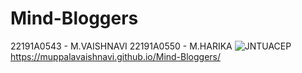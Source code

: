 # Mind-Bloggers
22191A0543 - M.VAISHNAVI
22191A0550 - M.HARIKA
![JNTUACEP](https://github.com/MuppalaVaishnavi/Mind-Bloggers/assets/129197128/d5e15cbd-dd6b-46d8-9784-394fab91ade0)
https://muppalavaishnavi.github.io/Mind-Bloggers/
